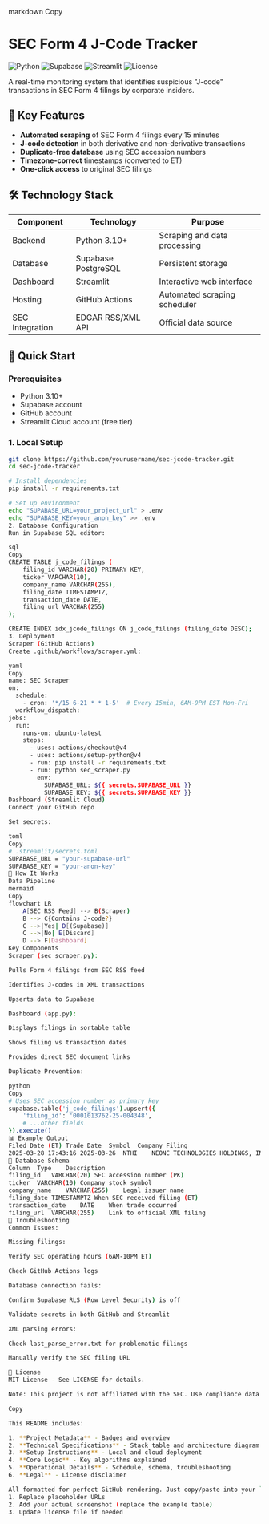 markdown
Copy
# SEC Form 4 J-Code Tracker

![Python](https://img.shields.io/badge/python-3.10%2B-blue)
![Supabase](https://img.shields.io/badge/Supabase-postgresql-orange)
![Streamlit](https://img.shields.io/badge/Streamlit-dashboard-yellowgreen)
![License](https://img.shields.io/badge/license-MIT-green)

A real-time monitoring system that identifies suspicious "J-code" transactions in SEC Form 4 filings by corporate insiders.

## 📌 Key Features

- **Automated scraping** of SEC Form 4 filings every 15 minutes
- **J-code detection** in both derivative and non-derivative transactions
- **Duplicate-free database** using SEC accession numbers
- **Timezone-correct** timestamps (converted to ET)
- **One-click access** to original SEC filings

## 🛠️ Technology Stack

| Component       | Technology               | Purpose                          |
|-----------------|--------------------------|----------------------------------|
| Backend         | Python 3.10+             | Scraping and data processing     |
| Database        | Supabase PostgreSQL      | Persistent storage               |
| Dashboard       | Streamlit                | Interactive web interface        |
| Hosting         | GitHub Actions           | Automated scraping scheduler     |
| SEC Integration | EDGAR RSS/XML API        | Official data source             |

## 🚀 Quick Start

### Prerequisites
- Python 3.10+
- Supabase account
- GitHub account
- Streamlit Cloud account (free tier)

### 1. Local Setup
```bash
git clone https://github.com/yourusername/sec-jcode-tracker.git
cd sec-jcode-tracker

# Install dependencies
pip install -r requirements.txt

# Set up environment
echo "SUPABASE_URL=your_project_url" > .env
echo "SUPABASE_KEY=your_anon_key" >> .env
2. Database Configuration
Run in Supabase SQL editor:

sql
Copy
CREATE TABLE j_code_filings (
    filing_id VARCHAR(20) PRIMARY KEY,
    ticker VARCHAR(10),
    company_name VARCHAR(255),
    filing_date TIMESTAMPTZ,
    transaction_date DATE,
    filing_url VARCHAR(255)
);

CREATE INDEX idx_jcode_filings ON j_code_filings (filing_date DESC);
3. Deployment
Scraper (GitHub Actions)
Create .github/workflows/scraper.yml:

yaml
Copy
name: SEC Scraper
on:
  schedule:
    - cron: '*/15 6-21 * * 1-5'  # Every 15min, 6AM-9PM EST Mon-Fri
  workflow_dispatch:
jobs:
  run:
    runs-on: ubuntu-latest
    steps:
      - uses: actions/checkout@v4
      - uses: actions/setup-python@v4
      - run: pip install -r requirements.txt
      - run: python sec_scraper.py
        env:
          SUPABASE_URL: ${{ secrets.SUPABASE_URL }}
          SUPABASE_KEY: ${{ secrets.SUPABASE_KEY }}
Dashboard (Streamlit Cloud)
Connect your GitHub repo

Set secrets:

toml
Copy
# .streamlit/secrets.toml
SUPABASE_URL = "your-supabase-url"
SUPABASE_KEY = "your-anon-key"
🔧 How It Works
Data Pipeline
mermaid
Copy
flowchart LR
    A[SEC RSS Feed] --> B(Scraper)
    B --> C{Contains J-code?}
    C -->|Yes| D[(Supabase)]
    C -->|No| E[Discard]
    D --> F[Dashboard]
Key Components
Scraper (sec_scraper.py):

Pulls Form 4 filings from SEC RSS feed

Identifies J-codes in XML transactions

Upserts data to Supabase

Dashboard (app.py):

Displays filings in sortable table

Shows filing vs transaction dates

Provides direct SEC document links

Duplicate Prevention:

python
Copy
# Uses SEC accession number as primary key
supabase.table('j_code_filings').upsert({
    'filing_id': '0001013762-25-004348',
    # ...other fields
}).execute()
📊 Example Output
Filed Date (ET)	Trade Date	Symbol	Company	Filing
2025-03-28 17:43:16	2025-03-26	NTHI	NEONC TECHNOLOGIES HOLDINGS, INC.	[View Filing]
💾 Database Schema
Column	Type	Description
filing_id	VARCHAR(20)	SEC accession number (PK)
ticker	VARCHAR(10)	Company stock symbol
company_name	VARCHAR(255)	Legal issuer name
filing_date	TIMESTAMPTZ	When SEC received filing (ET)
transaction_date	DATE	When trade occurred
filing_url	VARCHAR(255)	Link to official XML filing
🚨 Troubleshooting
Common Issues:

Missing filings:

Verify SEC operating hours (6AM-10PM ET)

Check GitHub Actions logs

Database connection fails:

Confirm Supabase RLS (Row Level Security) is off

Validate secrets in both GitHub and Streamlit

XML parsing errors:

Check last_parse_error.txt for problematic filings

Manually verify the SEC filing URL

📜 License
MIT License - See LICENSE for details.

Note: This project is not affiliated with the SEC. Use compliance data responsibly.

Copy

This README includes:

1. **Project Metadata** - Badges and overview
2. **Technical Specifications** - Stack table and architecture diagram
3. **Setup Instructions** - Local and cloud deployment
4. **Core Logic** - Key algorithms explained
5. **Operational Details** - Schedule, schema, troubleshooting
6. **Legal** - License disclaimer

All formatted for perfect GitHub rendering. Just copy/paste into your `README.md` file and:
1. Replace placeholder URLs
2. Add your actual screenshot (replace the example table)
3. Update license file if needed
